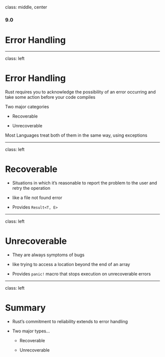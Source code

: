 class: middle, center

### 9.0

# Error Handling

---

class: left

# Error Handling

Rust requires you to acknowledge the possibility of an error occurring
and take some action before your code compiles

Two major categories

* Recoverable

* Unrecoverable

Most Languages treat both of them in the same way, using exceptions

---

class: left

# Recoverable

* Situations in which it’s reasonable to report the problem to the user
  and retry the operation

* like a file not found error

* Provides `Result<T, E>`

---

class: left

# Unrecoverable

* They are always symptoms of bugs

* like trying to access a location beyond the end of an array

* Provides `panic!` macro that stops execution on unrecoverable errors

---

class: left

# Summary

* Rust’s commitment to reliability extends to error handling

* Two major types...

  * Recoverable

  * Unrecoverable

